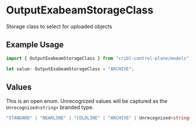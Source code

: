 # OutputExabeamStorageClass

Storage class to select for uploaded objects

## Example Usage

```typescript
import { OutputExabeamStorageClass } from "cribl-control-plane/models";

let value: OutputExabeamStorageClass = "ARCHIVE";
```

## Values

This is an open enum. Unrecognized values will be captured as the `Unrecognized<string>` branded type.

```typescript
"STANDARD" | "NEARLINE" | "COLDLINE" | "ARCHIVE" | Unrecognized<string>
```